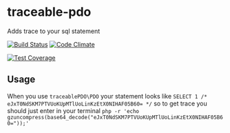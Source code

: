 # traceable-pdo

Adds trace to your sql statement

[![Build Status](https://travis-ci.org/antonmarin/traceable-pdo.svg?branch=master)](https://travis-ci.org/antonmarin/traceable-pdo)
[![Code Climate](https://codeclimate.com/github/antonmarin/traceable-pdo/badges/gpa.svg)](https://codeclimate.com/github/antonmarin/traceable-pdo)

[![Test Coverage](https://codeclimate.com/github/antonmarin/traceable-pdo/badges/coverage.svg)](https://codeclimate.com/github/antonmarin/traceable-pdo/coverage)

## Usage

When you use `traceablePDO\PDO` your statement looks like
`SELECT 1 /* eJxT0NdSKM7PTVUoKUpMTlUoLinKzEtX0NIHAF05B60= */`
so to get trace you should just enter in your terminal
`php -r 'echo gzuncompress(base64_decode("eJxT0NdSKM7PTVUoKUpMTlUoLinKzEtX0NIHAF05B60="));'`